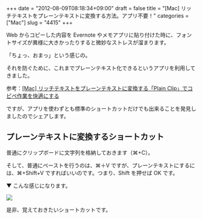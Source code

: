 +++
date = "2012-08-09T08:18:34+09:00"
draft = false
title = "[Mac] リッチテキストをプレーンテキストに変換する方法。アプリ不要！"
categories = ["Mac"]
slug = "4415"
+++

Web からコピーした内容を Evernote やメモアプリに貼り付けた時に、フォントサイズが異様に大きかったりすると微妙なストレスが溜まります。

「ちょっ、おまっ」という感じの。

それを防ぐために、これまでプレーンテキスト化できるというアプリを利用してきました。

参考：[[Mac] リッチテキストをプレーンテキストに変換する「Plain Clip」でコピペ作業を快適にする](http://rakuishi.com/mac/1365/)

ですが、アプリを使わずとも標準のショートカットだけでも出来ることを発見しましたのでシェアします。

## プレーンテキストに変換するショートカット

普通にクリップボードに文字列を格納しておきます（⌘+C）。

そして、普通にペーストを行うのは、⌘＋V ですが、プレーンテキストにするには、⌘+Shift+V ですればいいのです。つまり、Shift を押せば OK です。

▼ こんな感じになります。

![](/images/2012/08/4415_1.png)

是非、覚えておきたいショートカットです。
